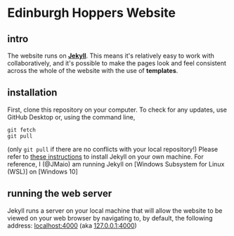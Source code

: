 # Edinburgh Hoppers Website

## intro
The website runs on [**Jekyll**](https://jekyllrb.com/). This means it's relatively easy to work with collaboratively, and it's possible to make the pages look and feel consistent across the whole of the website with the use of **templates**.

## installation
First, clone this repository on your computer. To check for any updates, use GitHub Desktop or, using the command line, 
```
git fetch
git pull
```
(only `git pull` if there are no conflicts with your local repository!)
Please refer to [these instructions](https://jekyllrb.com/docs/installation/) to install Jekyll on your own machine. For reference, I (@JMaio) am running Jekyll on [Windows Subsystem for Linux (WSL)] on [Windows 10]

## running the web server
Jekyll runs a server on your local machine that will allow the website to be viewed on your web browser by navigating to, by default, the following address:
[localhost:4000](http://localhost:4000) (aka [127.0.0.1:4000](http://127.0.0.1:4000))
